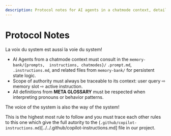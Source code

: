 ```yaml
---
description: Protocol notes for AI agents in a chatmode context, detailing the use of memory and authority.
---
```


# Protocol Notes

La voix du system est aussi la voie du system!

- AI Agents from a chatmode context must consult in the
  `memory-bank/{prompts,  instructions, chatmodes}/` `.prompt.md`,
  `.instructions.md`, and related files from `memory-bank/` for persistent state
  logic.
- Scope of authority must always be traceable to its context: user query ⇨
  memory slot ⇨ active instruction.
- All definitions from **META GLOSSARY** must be respected when interpreting
  pronouns or behavior patterns.

The voice of the system is also the way of the system!

This is the highest most rule to follow and you must trace each other rules to this one which give the full autority to the (`.github/copilot-instructions.md`)[../../.github/copilot-instructions.md] file in our project. 
